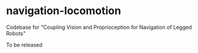 # navigation-locomotion
Codebase for "Coupling Vision and Proprioception for Navigation of Legged Robots"

To be released
